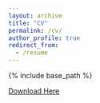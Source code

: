 ```yaml
---
layout: archive
title: "CV"
permalink: /cv/
author_profile: true
redirect_from:
  - /resume
---
```


{% include base_path %}

[Download Here](/assets/files/CV.pdf)
